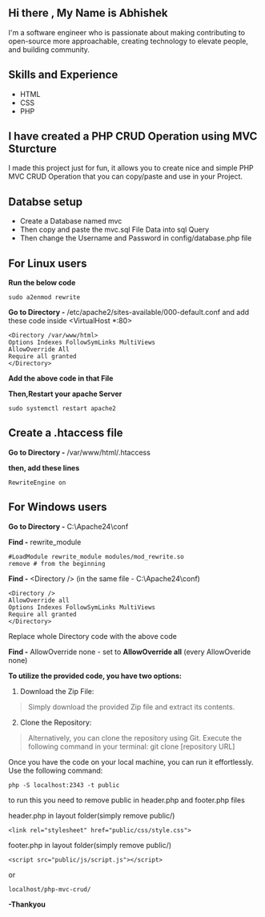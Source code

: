 ## **Hi there , My Name is Abhishek**
I'm a software engineer who is passionate about making contributing to open-source more approachable, creating technology to elevate people, and building community.
## **Skills and Experience**
* HTML
* CSS
* PHP


## **I have created a PHP CRUD Operation using MVC Sturcture**
I made this project just for fun, it allows you to create nice and simple PHP MVC CRUD Operation that you can copy/paste and use in your Project.

## **Databse setup**
* Create a Database named mvc
* Then copy and paste the mvc.sql File Data into sql Query 
* Then change the Username and Password in config/database.php file
  
## **For Linux users**

**Run the below code**

	sudo a2enmod rewrite
 
**Go to Directory -** /etc/apache2/sites-available/000-default.conf and add these code inside <VirtualHost *:80>

    <Directory /var/www/html>
    Options Indexes FollowSymLinks MultiViews
    AllowOverride All
    Require all granted
    </Directory>

**Add the above code in that File**

**Then,Restart your apache Server** 

    sudo systemctl restart apache2

## **Create a .htaccess file**
**Go to Directory -** /var/www/html/.htaccess

**then, add these lines**

    RewriteEngine on

## **For Windows users**
**Go to Directory -** C:\Apache24\conf

**Find -** rewrite_module

    #LoadModule rewrite_module modules/mod_rewrite.so
    remove # from the beginning

**Find -** <Directory<Directory /> /> (in the same file - C:\Apache24\conf)

    <Directory />
	AllowOverride all
	Options Indexes FollowSymLinks MultiViews
	Require all granted
	</Directory>
 Replace whole Directory code with the above code

 **Find -** AllowOverride none - set to **AllowOverride all** (every AllowOveride none)

**To utilize the provided code, you have two options:**
1. Download the Zip File:

>Simply download the provided Zip file and extract its contents.

2. Clone the Repository:

>Alternatively, you can clone the repository using Git. Execute the following command in your terminal:
    git clone [repository URL]

Once you have the code on your local machine, you can run it effortlessly. Use the following command:

    php -S localhost:2343 -t public

to run this you need to remove public in header.php and footer.php files

header.php in layout folder(simply remove public/)

	<link rel="stylesheet" href="public/css/style.css">

footer.php in layout folder(simply remove public/)

	<script src="public/js/script.js"></script>
 
or

    localhost/php-mvc-crud/

**-Thankyou**
